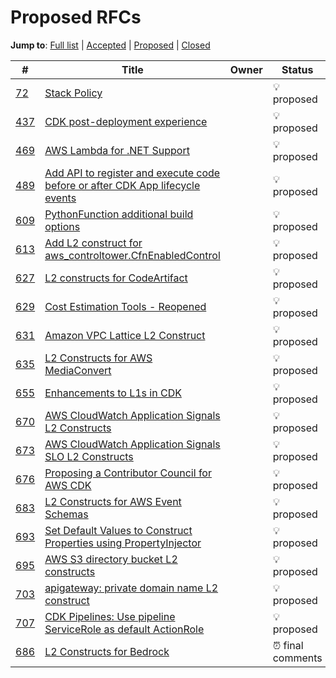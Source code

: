 # Proposed RFCs

**Jump to**:
[Full list](./FULL_INDEX.md) |
[Accepted](./ACCEPTED.md) |
[Proposed](./PROPOSED.md) |
[Closed](./CLOSED.md)

<!--BEGIN_TABLE-->
\#|Title|Owner|Status
---|-----|-----|------
[72](https://github.com/aws/aws-cdk-rfcs/issues/72)|[Stack Policy](https://github.com/aws/aws-cdk-rfcs/issues/72)||💡 proposed
[437](https://github.com/aws/aws-cdk-rfcs/issues/437)|[CDK post-deployment experience](https://github.com/aws/aws-cdk-rfcs/issues/437)||💡 proposed
[469](https://github.com/aws/aws-cdk-rfcs/issues/469)|[AWS Lambda for .NET Support](https://github.com/aws/aws-cdk-rfcs/issues/469)||💡 proposed
[489](https://github.com/aws/aws-cdk-rfcs/issues/489)|[Add API to register and execute code before or after CDK App lifecycle events](https://github.com/aws/aws-cdk-rfcs/issues/489)||💡 proposed
[609](https://github.com/aws/aws-cdk-rfcs/issues/609)|[PythonFunction additional build options](https://github.com/aws/aws-cdk-rfcs/issues/609)||💡 proposed
[613](https://github.com/aws/aws-cdk-rfcs/issues/613)|[Add L2 construct for aws_controltower.CfnEnabledControl](https://github.com/aws/aws-cdk-rfcs/issues/613)||💡 proposed
[627](https://github.com/aws/aws-cdk-rfcs/issues/627)|[L2 constructs for CodeArtifact](https://github.com/aws/aws-cdk-rfcs/issues/627)||💡 proposed
[629](https://github.com/aws/aws-cdk-rfcs/issues/629)|[Cost Estimation Tools - Reopened](https://github.com/aws/aws-cdk-rfcs/issues/629)||💡 proposed
[631](https://github.com/aws/aws-cdk-rfcs/issues/631)|[Amazon VPC Lattice L2 Construct](https://github.com/aws/aws-cdk-rfcs/issues/631)||💡 proposed
[635](https://github.com/aws/aws-cdk-rfcs/issues/635)|[L2 Constructs for AWS MediaConvert](https://github.com/aws/aws-cdk-rfcs/issues/635)||💡 proposed
[655](https://github.com/aws/aws-cdk-rfcs/issues/655)|[Enhancements to L1s in CDK](https://github.com/aws/aws-cdk-rfcs/issues/655)||💡 proposed
[670](https://github.com/aws/aws-cdk-rfcs/issues/670)|[AWS CloudWatch Application Signals L2 Constructs](https://github.com/aws/aws-cdk-rfcs/blob/main/text/0670-aws-applicationsignals-enablement-l2.md)||💡 proposed
[673](https://github.com/aws/aws-cdk-rfcs/issues/673)|[AWS CloudWatch Application Signals SLO L2 Constructs](https://github.com/aws/aws-cdk-rfcs/issues/673)||💡 proposed
[676](https://github.com/aws/aws-cdk-rfcs/issues/676)|[Proposing a Contributor Council for AWS CDK](https://github.com/aws/aws-cdk-rfcs/issues/676)||💡 proposed
[683](https://github.com/aws/aws-cdk-rfcs/issues/683)|[L2 Constructs for AWS Event Schemas](https://github.com/aws/aws-cdk-rfcs/issues/683)||💡 proposed
[693](https://github.com/aws/aws-cdk-rfcs/issues/693)|[Set Default Values to Construct Properties using PropertyInjector](https://github.com/aws/aws-cdk-rfcs/issues/693)||💡 proposed
[695](https://github.com/aws/aws-cdk-rfcs/issues/695)|[AWS S3 directory bucket L2 constructs](https://github.com/aws/aws-cdk-rfcs/issues/695)||💡 proposed
[703](https://github.com/aws/aws-cdk-rfcs/issues/703)|[apigateway: private domain name L2 construct](https://github.com/aws/aws-cdk-rfcs/issues/703)||💡 proposed
[707](https://github.com/aws/aws-cdk-rfcs/issues/707)|[CDK Pipelines: Use pipeline ServiceRole as default ActionRole](https://github.com/aws/aws-cdk-rfcs/issues/707)||💡 proposed
[686](https://github.com/aws/aws-cdk-rfcs/issues/686)|[L2 Constructs for Bedrock](https://github.com/aws/aws-cdk-rfcs/issues/686)||⏰ final comments
<!--END_TABLE-->
